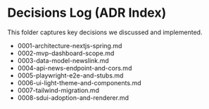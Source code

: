 # Decisions Log (ADR Index)

This folder captures key decisions we discussed and implemented.

- 0001-architecture-nextjs-spring.md
- 0002-mvp-dashboard-scope.md
- 0003-data-model-newslink.md
- 0004-api-news-endpoint-and-cors.md
- 0005-playwright-e2e-and-stubs.md
- 0006-ui-light-theme-and-components.md
- 0007-tailwind-migration.md
- 0008-sdui-adoption-and-renderer.md
